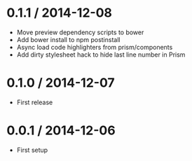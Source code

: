0.1.1 / 2014-12-08
==================

  * Move preview dependency scripts to bower
  * Add bower install to npm postinstall
  * Async load code highlighters from prism/components
  * Add dirty stylesheet hack to hide last line number in Prism

0.1.0 / 2014-12-07
==================

  * First release


0.0.1 / 2014-12-06
==================

  * First setup
